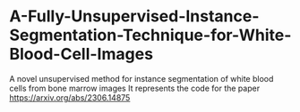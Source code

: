 # A-Fully-Unsupervised-Instance-Segmentation-Technique-for-White-Blood-Cell-Images
A novel unsupervised method for instance segmentation of white blood cells from bone marrow images
It represents the code for the paper https://arxiv.org/abs/2306.14875 

